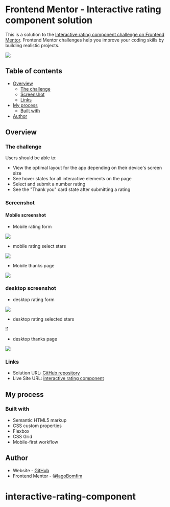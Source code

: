# Frontend Mentor - Interactive rating component solution

This is a solution to the [Interactive rating component challenge on Frontend Mentor](https://www.frontendmentor.io/challenges/interactive-rating-component-koxpeBUmI). Frontend Mentor challenges help you improve your coding skills by building realistic projects. 

![](/screenshots/screenshot-desktop-rating.png)

## Table of contents

- [Overview](#overview)
  - [The challenge](#the-challenge)
  - [Screenshot](#screenshot)
  - [Links](#links)
- [My process](#my-process)
  - [Built with](#built-with)
- [Author](#author)

## Overview

### The challenge

Users should be able to:

- View the optimal layout for the app depending on their device's screen size
- See hover states for all interactive elements on the page
- Select and submit a number rating
- See the "Thank you" card state after submitting a rating

### Screenshot

####  Mobile screenshot

- Mobile rating form

![](./screenshots/screenshot-mobile-rating.png)

- mobile rating select stars

![](./screenshots/screenshot-mobile-rating-selected-star.png)

- Mobile thanks page

![](./screenshots/screenshot-mobile-thanks.png)

### desktop screenshot

- desktop rating form

![](./screenshots/screenshot-desktop-rating.png)

- desktop rating selected stars

!1[](./screenshots/screenshot-desktop-selected-star.png)

- desktop thanks page

![](.//screenshots/screenshot-desktop-thanks.png)

### Links

- Solution URL: [GitHub repository](https://github.com/IagoBomfim/interactive-rating-component.git)
- Live Site URL: [interactive rating component](https://melodious-longma-8b6ed4.netlify.app/)

## My process

### Built with

- Semantic HTML5 markup
- CSS custom properties
- Flexbox
- CSS Grid
- Mobile-first workflow

## Author

- Website - [GitHub](https://github.com/IagoBomfim/interactive-rating-component.git)
- Frontend Mentor - [@IagoBomfim](https://www.frontendmentor.io/profile/IagoBomfim)

# interactive-rating-component
